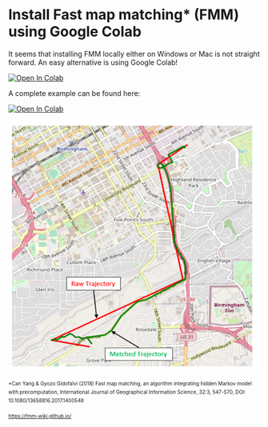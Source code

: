 # Install Fast map matching* (FMM) using Google Colab
It seems that installing FMM locally either on Windows or Mac is not straight forward. An easy alternative is using Google Colab! 

[![Open In Colab](https://colab.research.google.com/assets/colab-badge.svg)](https://colab.research.google.com/github/jalal1/fmm_jupyter/blob/main/Install_fast_map_matching.ipynb)


A complete example can be found here: 

[![Open In Colab](https://colab.research.google.com/assets/colab-badge.svg)](https://colab.research.google.com/github/jalal1/fmm_jupyter/blob/main/Fast_Map_Matching_(FMM)_Example.ipynb)

<p align="center">
  <img src="imgs/raw_matched.PNG" width="500" height="500" />
</p>

<font size="1"> *Can Yang & Gyozo Gidofalvi (2018) Fast map matching, an algorithm
integrating hidden Markov model with precomputation, International Journal of Geographical Information Science, 32:3, 547-570, DOI: 10.1080/13658816.2017.1400548

https://fmm-wiki.github.io/
</font>


